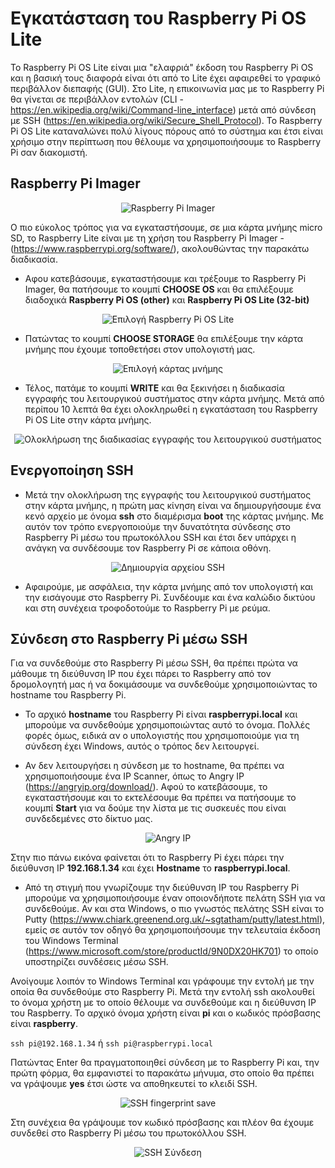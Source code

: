# Εγκατάσταση του Raspberry Pi OS Lite

Το Raspberry Pi OS Lite είναι μια "ελαφριά" έκδοση του Raspberry Pi OS και η βασική τους διαφορά είναι ότι από το Lite έχει αφαιρεθεί το γραφικό περιβάλλον διεπαφής (GUI). Στο Lite, η επικοινωνία μας με το Raspberry Pi θα γίνεται σε περιβάλλον εντολών (CLI - https://en.wikipedia.org/wiki/Command-line_interface) μετά από σύνδεση με SSH (https://en.wikipedia.org/wiki/Secure_Shell_Protocol).
Το Raspberry Pi OS Lite καταναλώνει πολύ λίγους πόρους από το σύστημα και έτσι είναι χρήσιμο στην περίπτωση που θέλουμε να χρησιμοποιήσουμε το Raspberry Pi σαν διακομιστή. 

## Raspberry Pi Imager

<p align="center">
    <img src="images/imager.png" alt="Raspberry Pi Imager" />
</p>

Ο πιο εύκολος τρόπος για να εγκαταστήσουμε, σε μια κάρτα μνήμης micro SD, το Raspberry Lite είναι με τη χρήση του Raspberry Pi Imager - (https://www.raspberrypi.org/software/), ακολουθώντας την παρακάτω διαδικασία.

* Αφου κατεβάσουμε, εγκαταστήσουμε και τρέξουμε το Raspberry Pi Imager, θα πατήσουμε το κουμπί **CHOOSE OS** και θα επιλέξουμε διαδοχικά **Raspberry Pi OS (other)** και **Raspberry Pi OS Lite (32-bit)**

<p align="center">
    <img src="images/imager-select-os.png" alt="Επιλογή Raspberry Pi OS Lite" />
</p>

* Πατώντας το κουμπί **CHOOSE STORAGE** θα επιλέξουμε την κάρτα μνήμης που έχουμε τοποθετήσει στον υπολογιστή μας.

<p align="center">
    <img src="images/imager-select-sd.png" alt="Επιλογή κάρτας μνήμης" />
</p>

* Τέλος, πατάμε το κουμπί **WRITE** και θα ξεκινήσει η διαδικασία εγγραφής του λειτουργικού συστήματος στην κάρτα μνήμης. Μετά από περίπου 10 λεπτά θα έχει ολοκληρωθεί η εγκατάσταση του Raspberry Pi OS Lite στην κάρτα μνήμης.

<p align="center">
    <img src="images/imager-end.png" alt="Ολοκλήρωση της διαδικασίας εγγραφής του λειτουργικού συστήματος" />
</p>

## Ενεργοποίηση SSH

* Μετά την ολοκλήρωση της εγγραφής του λειτουργικού συστήματος στην κάρτα μνήμης, η πρώτη μας κίνηση είναι να δημιουργήσουμε ένα κενό αρχείο με όνομα **ssh** στο διαμέρισμα **boot** της κάρτας μνήμης. Με αυτόν τον τρόπο ενεργοποιούμε την δυνατότητα σύνδεσης στο Raspberry Pi μέσω του πρωτοκόλλου SSH και έτσι δεν υπάρχει η ανάγκη να συνδέσουμε τον Raspberry Pi σε κάποια οθόνη.

<p align="center">
    <img src="images/ssh-file.png" alt="Δημιουργία αρχείου SSH" />
</p>

* Αφαιρούμε, με ασφάλεια, την κάρτα μνήμης από τον υπολογιστή και την εισάγουμε στο Raspberry Pi. Συνδέουμε και ένα καλώδιο δικτύου και στη συνέχεια τροφοδοτούμε το Raspberry Pi με ρεύμα.

## Σύνδεση στο Raspberry Pi μέσω SSH

Για να συνδεθούμε στο Raspberry Pi μέσω SSH, θα πρέπει πρώτα να μάθουμε τη διεύθυνση ΙΡ που έχει πάρει το Raspberry από τον δρομολογητή μας ή να δοκιμάσουμε να συνδεθούμε χρησιμοποιώντας το hostname του Raspberry Pi.

* Το αρχικό **hostname** του Raspberry Pi είναι **raspberrypi.local** και μπορούμε να συνδεθούμε χρησιμοποιώντας αυτό το όνομα. Πολλές φορές όμως, ειδικά αν ο υπολογιστής που χρησιμοποιούμε για τη σύνδεση έχει Windows, αυτός ο τρόπος δεν λειτουργεί.

* Αν δεν λειτουργήσει η σύνδεση με το hostname, θα πρέπει να χρησιμοποιήσουμε ένα IP Scanner, όπως το Angry IP (https://angryip.org/download/). Αφού το κατεβάσουμε, το εγκαταστήσουμε και το εκτελέσουμε θα πρέπει να πατήσουμε το κουμπί **Start** για να δούμε την λίστα με τις συσκευές που είναι συνδεδεμένες στο δίκτυο μας.

<p align="center">
    <img src="images/angry-ip.png" alt="Angry IP" />
</p>

Στην πιο πάνω εικόνα φαίνεται ότι το Raspberry Pi έχει πάρει την διεύθυνση ΙΡ **192.168.1.34** και έχει **Hostname** το **raspberrypi.local**.

* Από τη στιγμή που γνωρίζουμε την διεύθυνση IP του Raspberry Pi μπορούμε να χρησιμοποιήσουμε έναν οποιονδήποτε πελάτη SSH για να συνδεθούμε. Αν και στα Windows, ο πιο γνωστός πελάτης SSH είναι το Putty (https://www.chiark.greenend.org.uk/~sgtatham/putty/latest.html), εμείς σε αυτόν τον οδηγό θα χρησιμοποιήσουμε την τελευταία έκδοση του Windows Terminal (https://www.microsoft.com/store/productId/9N0DX20HK701) το οποίο υποστηρίζει συνδέσεις μέσω SSH.

Ανοίγουμε λοιπόν το Windows Terminal και γράφουμε την εντολή με την οποία θα συνδεθούμε στο Raspberry Pi. Μετά την εντολή ssh ακολουθεί το όνομα χρήστη με το οποίο θέλουμε να συνδεθούμε και η διεύθυνση IP του Raspberry. Το αρχικό όνομα χρήστη είναι **pi** και ο κωδικός πρόσβασης είναι **raspberry**.

`ssh pi@192.168.1.34` ή `ssh pi@raspberrypi.local`

Πατώντας Enter θα πραγματοποιηθεί σύνδεση με το Raspberry Pi και, την πρώτη φόρμα, θα εμφανιστεί το παρακάτω μήνυμα, στο οποίο θα πρέπει να γράψουμε **yes** έτσι ώστε να αποθηκευτεί το κλειδί SSH.

<p align="center">
    <img src="images/ssh-first-time.png" alt="SSH fingerprint save" />
</p>

Στη συνέχεια θα γράψουμε τον κωδικό πρόσβασης και πλέον θα έχουμε συνδεθεί στο Raspberry Pi μέσω του πρωτοκόλλου SSH.

<p align="center">
    <img src="images/ssh-connection.png" alt="SSH Σύνδεση" />
</p>
